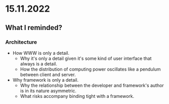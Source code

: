 # 15.11.2022

## What I reminded?

### Architecture

- How WWW is only a detail.
  - Why it's only a detail given it's some kind of user interface that always is a detail.
  - How the distribution of computing power oscillates like a pendulum between client and server.
- Why framework is only a detail.
  - Why the relationship between the developer and framework's author is in its nature asymmetric.
  - What risks accompany binding tight with a framework.
